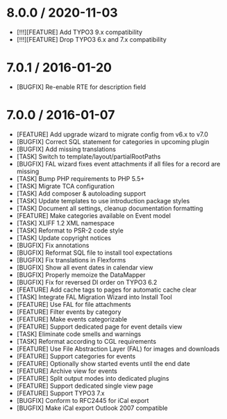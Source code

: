 8.0.0 / 2020-11-03
==================

  * [!!!][FEATURE] Add TYPO3 9.x compatibility
  * [!!!][FEATURE] Drop TYPO3 6.x and 7.x compatibility

7.0.1 / 2016-01-20
==================

  * [BUGFIX] Re-enable RTE for description field

7.0.0 / 2016-01-07
==================

  * [FEATURE] Add upgrade wizard to migrate config from v6.x to v7.0
  * [BUGFIX] Correct SQL statement for categories in upcoming plugin
  * [BUGFIX] Add missing translations
  * [TASK] Switch to template/layout/partialRootPaths
  * [BUGFIX] FAL wizard fixes event attachments if all files for a record are missing
  * [TASK] Bump PHP requirements to PHP 5.5+
  * [TASK] Migrate TCA configuration
  * [TASK] Add composer & autoloading support
  * [TASK] Update templates to use introduction package styles
  * [TASK] Document all settings, cleanup documentation formatting
  * [FEATURE] Make categories available on Event model
  * [TASK] XLIFF 1.2 XML namespace
  * [TASK] Reformat to PSR-2 code style
  * [TASK] Update copyright notices
  * [BUGFIX] Fix annotations
  * [BUGFIX] Reformat SQL file to install tool expectations
  * [BUGFIX] Fix translations in Flexforms
  * [BUGFIX] Show all event dates in calendar view
  * [BUGFIX] Properly memoize the DataMapper
  * [BUGFIX] Fix for reversed DI order on TYPO3 6.2
  * [FEATURE] Add cache tags to pages for automatic cache clear
  * [TASK] Integrate FAL Migration Wizard into Install Tool
  * [FEATURE] Use FAL for file attachments
  * [FEATURE] Filter events by category
  * [FEATURE] Make events categorizable
  * [FEATURE] Support dedicated page for event details view
  * [TASK] Eliminate code smells and warnings
  * [TASK] Reformat according to CGL requirements
  * [FEATURE] Use File Abstraction Layer (FAL) for images and downloads
  * [FEATURE] Support categories for events
  * [FEATURE] Optionally show started events until the end date
  * [FEATURE] Archive view for events
  * [FEATURE] Split output modes into dedicated plugins
  * [FEATURE] Support dedicated single view page
  * [FEATURE] Support TYPO3 7.x
  * [BUGFIX] Conform to RFC2445 for iCal export
  * [BUGFIX] Make iCal export Outlook 2007 compatible


